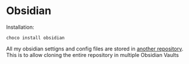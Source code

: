 # Obsidian

Installation:

    choco install obsidian

All my obsidian settigns and config files are stored in [another repository](https://github.com/AnweshGangula/Obsidian-Settings). This is to allow cloning the entire repository in multiple Obsidian Vaults